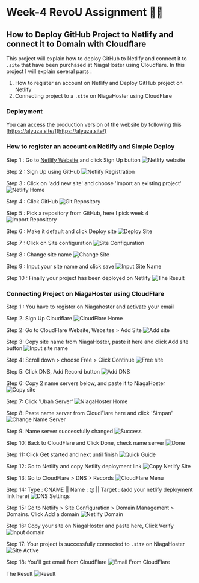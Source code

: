 <!-- [![Review Assignment Due Date](https://classroom.github.com/assets/deadline-readme-button-24ddc0f5d75046c5622901739e7c5dd533143b0c8e959d652212380cedb1ea36.svg)](https://classroom.github.com/a/isPhTOcA) -->

# Week-4 RevoU Assignment 👨‍💻

## How to Deploy GitHub Project to Netlify and connect it to Domain with Cloudflare

This project will explain how to deploy GitHub to Netlify and connect it to `.site` that have been purchased at NiagaHoster using Cloudflare. In this project I will explain several parts :
1. How to register an account on Netlify and Deploy GitHub project on Netlify
2. Connecting project to a `.site` on NiagaHoster using CloudFlare

### Deployment
You can access the production version of the website by following this [https://alyuza.site/](https://alyuza.site/)
### How to register an account on Netlify and Simple Deploy
Step 1 : Go to [Netlify Website](https://www.netlify.com/) and click Sign Up button
![Netlify website](readme-img/net/net1.jpg)

Step 2 : Sign Up using GitHub
![Netlify Registration](readme-img/net/net4.png)

Step 3 : Click on 'add new site' and choose 'Import an existing project'
![Netlify Home](readme-img/net/net5.png)

Step 4 : Click GitHub
![Git Repository](readme-img/net/net6.png)

Step 5 : Pick a repository from GitHub, here I pick week 4
![Import Repository](readme-img/net/net7.png)

Step 6 : Make it default and click Deploy site
![Deploy Site](readme-img/net/net8.png)

Step 7 : Click on Site configuration
![Site Configuration](readme-img/net/net9.png)

Step 8 : Change site name
![Change Site](readme-img/net/net10.png)

Step 9 : Input your site name and click save
![Input Site Name](readme-img/net/net11.png)

Step 10 : Finally your project has been deployed on Netlify
![The Result](readme-img/net/net12.png)

### Connecting Project on NiagaHoster using CloudFlare
Step 1 : You have to register on Niagahoster and activate your email

Step 2: Sign Up Cloudflare
![CloudFlare Home](readme-img/flare/flare1.png)

Step 2: Go to CloudFlare Website, Websites > Add Site
![Add site](readme-img/flare/flare2.png)

Step 3: Copy site name from NiagaHoster, paste it here and click Add site button
![Input site name](readme-img/flare/flare3.png)

Step 4: Scroll down > choose Free > Click Continue
![Free site](readme-img/flare/flare4.png)

Step 5: Click DNS, Add Record button
![Add DNS](readme-img/flare/flare5.png)

Step 6: Copy 2 name servers below, and paste it to NiagaHoster
![Copy site](readme-img/flare/flare6.png)

Step 7: Click 'Ubah Server'
![NiagaHoster Home](readme-img/flare/flare7.png)

Step 8: Paste name server from CloudFlare here and click 'Simpan'
![Change Name Server](readme-img/flare/flare8.png)

Step 9: Name server successfully changed
![Success](readme-img/flare/flare9.png)

Step 10: Back to CloudFlare and Click Done, check name server
![Done](readme-img/flare/flare10.png)

Step 11: Click Get started and next until finish
![Quick Guide](readme-img/flare/flare11.png)

Step 12: Go to Netlify and copy Netlify deployment link
![Copy Netlify Site](readme-img/flare/flare13.png)

Step 13: Go to CloudFlare > DNS > Records
![CloudFlare Menu](readme-img/flare/flare12.png)

Step 14: Type : CNAME || Name : @ || Target : (add your netlify deployment link here)
![DNS Settings](readme-img/flare/flare14.png)

Step 15: Go to Netlify > Site Configuration > Domain Management > Domains. Click Add a domain
![Netlify Domain](readme-img/flare/flare16.png)

Step 16: Copy your site on NiagaHoster and paste here, Click Verify
![Input domain](readme-img/flare/flare17.png)

Step 17: Your project is successfully connected to `.site` on NiagaHoster
![Site Active](readme-img/flare/flare19.png)

Step 18: You'll get email from CloudFlare
![Email From CloudFlare](readme-img/flare/flare20.png)

The Result
![Result](readme-img/flare/flare21.png)



